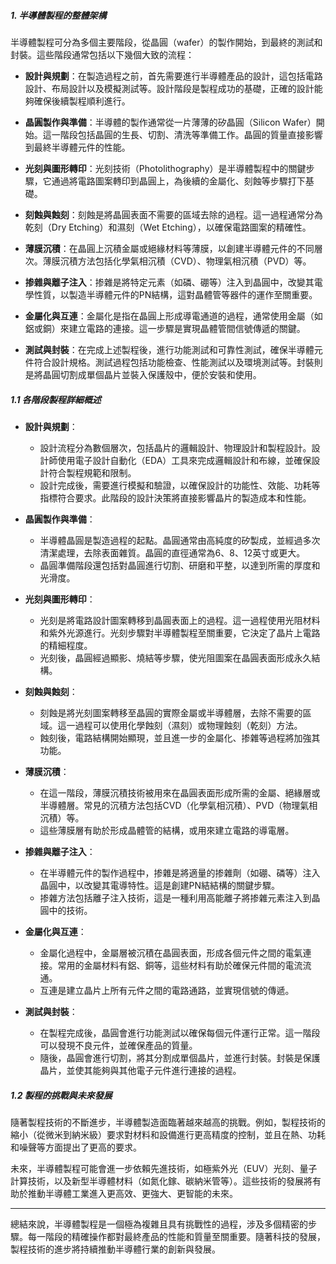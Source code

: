 
##### 1. 半導體製程的整體架構

半導體製程可分為多個主要階段，從晶圓（wafer）的製作開始，到最終的測試和封裝。這些階段通常包括以下幾個大致的流程：

- **設計與規劃**：在製造過程之前，首先需要進行半導體產品的設計，這包括電路設計、布局設計以及模擬測試等。設計階段是製程成功的基礎，正確的設計能夠確保後續製程順利進行。

- **晶圓製作與準備**：半導體的製作通常從一片薄薄的矽晶圓（Silicon Wafer）開始。這一階段包括晶圓的生長、切割、清洗等準備工作。晶圓的質量直接影響到最終半導體元件的性能。

- **光刻與圖形轉印**：光刻技術（Photolithography）是半導體製程中的關鍵步驟，它通過將電路圖案轉印到晶圓上，為後續的金屬化、刻蝕等步驟打下基礎。

- **刻蝕與蝕刻**：刻蝕是將晶圓表面不需要的區域去除的過程。這一過程通常分為乾刻（Dry Etching）和濕刻（Wet Etching），以確保電路圖案的精確性。

- **薄膜沉積**：在晶圓上沉積金屬或絕緣材料等薄膜，以創建半導體元件的不同層次。薄膜沉積方法包括化學氣相沉積（CVD）、物理氣相沉積（PVD）等。

- **掺雜與離子注入**：掺雜是將特定元素（如磷、硼等）注入到晶圓中，改變其電學性質，以製造半導體元件的PN結構，這對晶體管等器件的運作至關重要。

- **金屬化與互連**：金屬化是指在晶圓上形成導電通道的過程，通常使用金屬（如鋁或銅）來建立電路的連接。這一步驟是實現晶體管間信號傳遞的關鍵。

- **測試與封裝**：在完成上述製程後，進行功能測試和可靠性測試，確保半導體元件符合設計規格。測試過程包括功能檢查、性能測試以及環境測試等。封裝則是將晶圓切割成單個晶片並裝入保護殼中，便於安裝和使用。

##### 1.1 各階段製程詳細概述

- **設計與規劃**：
  - 設計流程分為數個層次，包括晶片的邏輯設計、物理設計和製程設計。設計師使用電子設計自動化（EDA）工具來完成邏輯設計和布線，並確保設計符合製程規範和限制。
  - 設計完成後，需要進行模擬和驗證，以確保設計的功能性、效能、功耗等指標符合要求。此階段的設計決策將直接影響晶片的製造成本和性能。

- **晶圓製作與準備**：
  - 半導體晶圓是製造過程的起點。晶圓通常由高純度的矽製成，並經過多次清潔處理，去除表面雜質。晶圓的直徑通常為6、8、12英寸或更大。
  - 晶圓準備階段還包括對晶圓進行切割、研磨和平整，以達到所需的厚度和光滑度。

- **光刻與圖形轉印**：
  - 光刻是將電路設計圖案轉移到晶圓表面上的過程。這一過程使用光阻材料和紫外光源進行。光刻步驟對半導體製程至關重要，它決定了晶片上電路的精細程度。
  - 光刻後，晶圓經過顯影、燒結等步驟，使光阻圖案在晶圓表面形成永久結構。

- **刻蝕與蝕刻**：
  - 刻蝕是將光刻圖案轉移至晶圓的實際金屬或半導體層，去除不需要的區域。這一過程可以使用化學蝕刻（濕刻）或物理蝕刻（乾刻）方法。
  - 蝕刻後，電路結構開始顯現，並且進一步的金屬化、掺雜等過程將加強其功能。

- **薄膜沉積**：
  - 在這一階段，薄膜沉積技術被用來在晶圓表面形成所需的金屬、絕緣層或半導體層。常見的沉積方法包括CVD（化學氣相沉積）、PVD（物理氣相沉積）等。
  - 這些薄膜層有助於形成晶體管的結構，或用來建立電路的導電層。

- **掺雜與離子注入**：
  - 在半導體元件的製作過程中，掺雜是將適量的掺雜劑（如硼、磷等）注入晶圓中，以改變其電導特性。這是創建PN結結構的關鍵步驟。
  - 掺雜方法包括離子注入技術，這是一種利用高能離子將掺雜元素注入到晶圓中的技術。

- **金屬化與互連**：
  - 金屬化過程中，金屬層被沉積在晶圓表面，形成各個元件之間的電氣連接。常用的金屬材料有鋁、銅等，這些材料有助於確保元件間的電流流通。
  - 互連是建立晶片上所有元件之間的電路通路，並實現信號的傳遞。

- **測試與封裝**：
  - 在製程完成後，晶圓會進行功能測試以確保每個元件運行正常。這一階段可以發現不良元件，並確保產品的質量。
  - 隨後，晶圓會進行切割，將其分割成單個晶片，並進行封裝。封裝是保護晶片，並使其能夠與其他電子元件進行連接的過程。

##### 1.2 製程的挑戰與未來發展

隨著製程技術的不斷進步，半導體製造面臨著越來越高的挑戰。例如，製程技術的縮小（從微米到納米級）要求對材料和設備進行更高精度的控制，並且在熱、功耗和噪聲等方面提出了更高的要求。

未來，半導體製程可能會進一步依賴先進技術，如極紫外光（EUV）光刻、量子計算技術，以及新型半導體材料（如氮化鎵、碳納米管等）。這些技術的發展將有助於推動半導體工業進入更高效、更強大、更智能的未來。

---

總結來說，半導體製程是一個極為複雜且具有挑戰性的過程，涉及多個精密的步驟。每一階段的精確操作都對最終產品的性能和質量至關重要。隨著科技的發展，製程技術的進步將持續推動半導體行業的創新與發展。